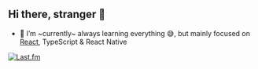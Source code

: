 ## Hi there, stranger 👋

- 🌱 I’m ~currently~ always learning everything 😅, but mainly focused on [React](https://epicreact.dev), TypeScript & React Native

[![Last.fm](https://lastfm-display.vercel.app)](https://www.last.fm/user/brrianalexis)
